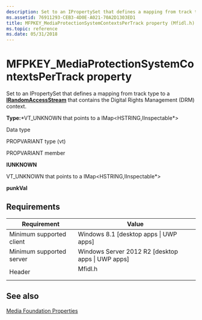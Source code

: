 ```yaml
---
description: Set to an IPropertySet that defines a mapping from track type to a IRandomAccessStream that contains the Digital Rights Management (DRM) context.
ms.assetid: 76911293-CEB3-4D0E-A021-70A2D1303ED1
title: MFPKEY_MediaProtectionSystemContextsPerTrack property (Mfidl.h)
ms.topic: reference
ms.date: 05/31/2018
---
```


# MFPKEY\_MediaProtectionSystemContextsPerTrack property

Set to an IPropertySet that defines a mapping from track type to a [**IRandomAccessStream**](/previous-versions//hh438400(v=vs.85)) that contains the Digital Rights Management (DRM) context.

**Type:**\*VT\_UNKNOWN that points to a IMap<HSTRING,IInspectable\*>



Data type

PROPVARIANT type (vt)

PROPVARIANT member

**IUNKNOWN**

VT\_UNKNOWN that points to a IMap<HSTRING,IInspectable\*>

**punkVal**



## Requirements



| Requirement | Value |
|-------------------------------------|------------------------------------------------------------------------------------|
| Minimum supported client<br/> | Windows 8.1 \[desktop apps \| UWP apps\]<br/>                                |
| Minimum supported server<br/> | Windows Server 2012 R2 \[desktop apps \| UWP apps\]<br/>                     |
| Header<br/>                   | <dl> <dt>Mfidl.h</dt> </dl> |



## See also

<dl> <dt>

[Media Foundation Properties](media-foundation-properties.md)
</dt> </dl>

 

 
